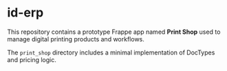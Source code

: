 # id-erp

This repository contains a prototype Frappe app named **Print Shop** used to manage digital printing products and workflows.

The `print_shop` directory includes a minimal implementation of DocTypes and pricing logic.

